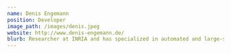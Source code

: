 ```yaml
---
name: Denis Engemann
position: Developer
image_path: /images/denis.jpeg
website: http://www.denis-engemann.de/
blurb: Researcher at INRIA and has specialized in automated and large-scale analyses of EEG and MEG data.
---
```

